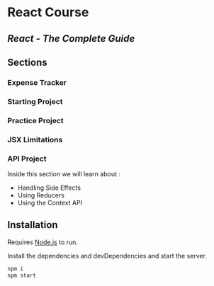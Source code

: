 # React Course

## _React - The Complete Guide_

## Sections

### Expense Tracker

### Starting Project

### Practice Project

### JSX Limitations

### API Project
Inside this section we will learn about :

- Handling Side Effects 
- Using Reducers
- Using the Context API

## Installation

Requires [Node.js](https://nodejs.org/) to run.

Install the dependencies and devDependencies and start the server.

```sh
npm i
npm start
```
